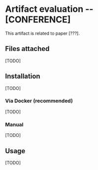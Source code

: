 # Artifact evaluation -- [CONFERENCE]

This artifact is related to paper [???].

## Files attached

[TODO]

## Installation

[TODO]

### Via Docker (recommended)

[TODO]

### Manual

[TODO]

## Usage

[TODO]

